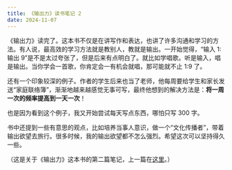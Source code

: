 ```yaml
---
title: 《输出力》读书笔记 2
date: 2024-11-07
---
```

《输出力》读完了。这本书不仅是在讲写作和表达，也讲了许多沟通和学习的方法。有人说，最高效的学习方法就是教别人，教就是输出。一开始觉得，“输入 1:输出 9”是不是太过夸张了，但是后来有点明白了。就比如学唱歌。听是输入，唱是输出。当你学会一首歌，你肯定会一有机会就唱，那可能就不止 1:9 了。

还有一个印象较深的例子。作者的学生后来也当了老师，他每周要给学生和家长发送“家庭联络簿”，渐渐地越来越感觉无事可写，最终他想到的解决方法是：**将一周一次的频率提高到一天一次**！

也是因为看到这个例子，我又开始尝试每天写点东西，哪怕只写 300 字。

书中还提到一些有意思的观点，比如培养当事人意识，做一个“文化传播者”，带着输出欲望去旅行。很多时候，我的输出欲望都不怎么强烈。希望这次可以坚持得久一些。

（这是关于《输出力》这本书的第二篇笔记，上一篇在[这里](../2024-11-01-output-power)。）